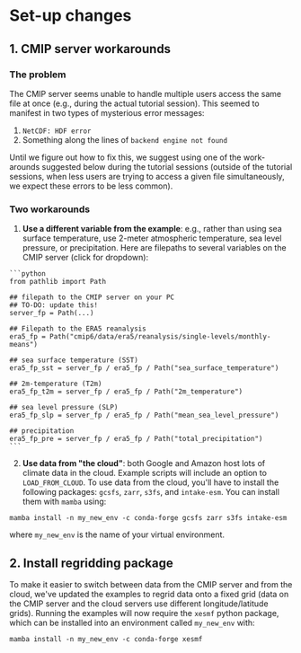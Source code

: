 # Set-up changes

## 1. CMIP server workarounds
### The problem
The CMIP server seems unable to handle multiple users access the same file at once (e.g., during the actual tutorial session). This seemed to manifest in two types of mysterious error messages:
1. ```NetCDF: HDF error```
2. Something along the lines of ```backend engine not found```

Until we figure out how to fix this, we suggest using one of the work-arounds suggested below during the tutorial sessions (outside of the tutorial sessions, when less users are trying to access a given file simultaneously, we expect these errors to be less common). 

### Two workarounds
1. **Use a different variable from the example**: e.g., rather than using sea surface temperature, use 2-meter atmospheric temperature, sea level pressure, or precipitation. Here are filepaths to several variables on the CMIP server (click for dropdown):
````{dropdown} ERA5 filepaths on CMIP server
```python
from pathlib import Path

## filepath to the CMIP server on your PC 
## TO-DO: update this!
server_fp = Path(...)

## Filepath to the ERA5 reanalysis
era5_fp = Path("cmip6/data/era5/reanalysis/single-levels/monthly-means")

## sea surface temperature (SST)
era5_fp_sst = server_fp / era5_fp / Path("sea_surface_temperature")

## 2m-temperature (T2m)
era5_fp_t2m = server_fp / era5_fp / Path("2m_temperature")

## sea level pressure (SLP)
era5_fp_slp = server_fp / era5_fp / Path("mean_sea_level_pressure")

## precipitation
era5_fp_pre = server_fp / era5_fp / Path("total_precipitation")
```
````

2. **Use data from "the cloud"**: both Google and Amazon host lots of climate data in the cloud. Example scripts will include an option to ```LOAD_FROM_CLOUD```. To use data from the cloud, you'll have to install the following packages: ```gcsfs```, ```zarr```, ```s3fs```, and ```intake-esm```. You can install them with ```mamba``` using:
```
mamba install -n my_new_env -c conda-forge gcsfs zarr s3fs intake-esm
```
where ```my_new_env``` is the name of your virtual environment.

## 2. Install regridding package
To make it easier to switch between data from the CMIP server and from the cloud, we've updated the examples to regrid data onto a fixed grid (data on the CMIP server and the cloud servers use different longitude/latitude grids). Running the examples will now require the ```xesmf``` python package, which can be installed into an environment called ```my_new_env``` with:  
```
mamba install -n my_new_env -c conda-forge xesmf
```
